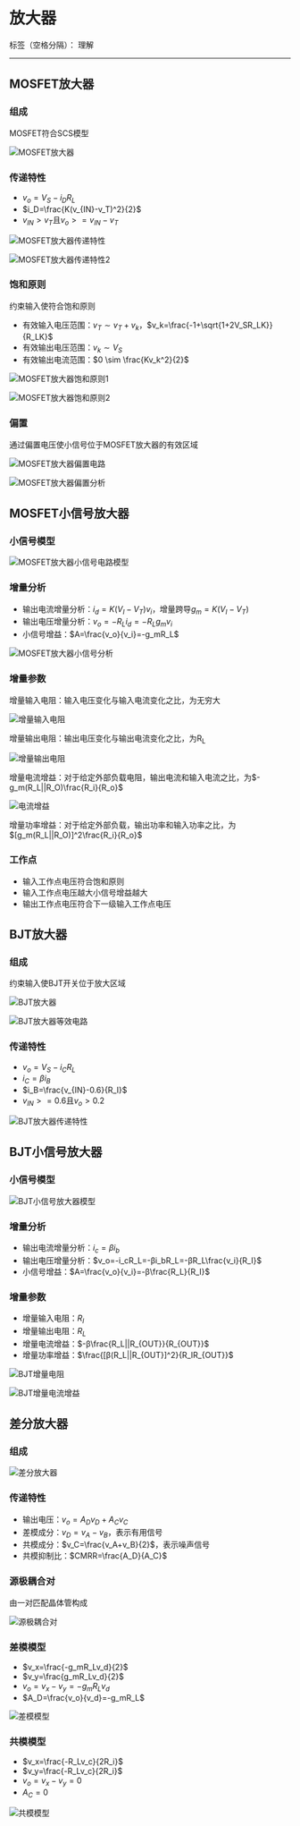 # 放大器

标签（空格分隔）： 理解

---

## MOSFET放大器

### 组成

MOSFET符合SCS模型

![MOSFET放大器](https://raw.githubusercontent.com/wchaochao/images/master/gitbook-circuit/MOSFET-amplifier.png)

### 传递特性

* $v_o=V_S-i_DR_L$
* $i_D=\frac{K(v_{IN}-v_T)^2}{2}$
* $v_{IN}>v_T$且$v_o>=v_{IN}-v_T$

![MOSFET放大器传递特性](https://raw.githubusercontent.com/wchaochao/images/master/gitbook-circuit/MOSFET-amplifier-analysis.png)

![MOSFET放大器传递特性2](https://raw.githubusercontent.com/wchaochao/images/master/gitbook-circuit/MOSFET-amplifier-analysis-2.png)

### 饱和原则

约束输入使符合饱和原则

* 有效输入电压范围：$v_T \sim v_T+v_k$，$v_k=\frac{-1+\sqrt{1+2V_SR_LK}}{R_LK}$
* 有效输出电压范围：$v_k \sim V_S$
* 有效输出电流范围：$0 \sim \frac{Kv_k^2}{2}$

![MOSFET放大器饱和原则1](https://raw.githubusercontent.com/wchaochao/images/master/gitbook-circuit/MOSFET-amplifier-constraint-1.png)

![MOSFET放大器饱和原则2](https://raw.githubusercontent.com/wchaochao/images/master/gitbook-circuit/MOSFET-amplifier-constraint-2.png)

### 偏置

通过偏置电压使小信号位于MOSFET放大器的有效区域

![MOSFET放大器偏置电路](https://raw.githubusercontent.com/wchaochao/images/master/gitbook-circuit/MOSFET-amplifier-bias-1.png)

![MOSFET放大器偏置分析](https://raw.githubusercontent.com/wchaochao/images/master/gitbook-circuit/MOSFET-amplifier-bias-2.png)

## MOSFET小信号放大器

### 小信号模型

![MOSFET放大器小信号电路模型](https://raw.githubusercontent.com/wchaochao/images/master/gitbook-circuit/MOSFET-amplifier-small-singal-model.png)

### 增量分析

* 输出电流增量分析：$i_d=K(V_I-V_T)v_i$，增量跨导$g_m=K(V_I-V_T)$
* 输出电压增量分析：$v_o=-R_Li_d=-R_Lg_mv_i$
* 小信号增益：$A=\frac{v_o}{v_i}=-g_mR_L$

![MOSFET放大器小信号分析](https://raw.githubusercontent.com/wchaochao/images/master/gitbook-circuit/MOSFET-amplifier-small-singal.png)

### 增量参数

增量输入电阻：输入电压变化与输入电流变化之比，为无穷大

![增量输入电阻](https://raw.githubusercontent.com/wchaochao/images/master/gitbook-circuit/incremental-input-resistance.png)

增量输出电阻：输出电压变化与输出电流变化之比，为R<sub>L</sub>

![增量输出电阻](https://raw.githubusercontent.com/wchaochao/images/master/gitbook-circuit/incremental-output-resistance.png)

增量电流增益：对于给定外部负载电阻，输出电流和输入电流之比，为$-g_m(R_L||R_O)\frac{R_i}{R_o}$

![电流增益](https://raw.githubusercontent.com/wchaochao/images/master/gitbook-circuit/incremental-i-gain.png)

增量功率增益：对于给定外部负载，输出功率和输入功率之比，为$[g_m(R_L||R_O)]^2\frac{R_i}{R_o}$

### 工作点

* 输入工作点电压符合饱和原则
* 输入工作点电压越大小信号增益越大
* 输出工作点电压符合下一级输入工作点电压

## BJT放大器

### 组成

约束输入使BJT开关位于放大区域

![BJT放大器](https://raw.githubusercontent.com/wchaochao/images/master/gitbook-circuit/BJT-amplifier.png)

![BJT放大器等效电路](https://raw.githubusercontent.com/wchaochao/images/master/gitbook-circuit/BJT-amplifier-circuit.png)

### 传递特性

* $v_o=V_S-i_CR_L$
* $i_C=βi_B$
* $i_B=\frac{v_{IN}-0.6}{R_I}$
* $v_{IN}>=0.6$且$v_o>0.2$

![BJT放大器传递特性](https://raw.githubusercontent.com/wchaochao/images/master/gitbook-circuit/BJT-amplifier-analysis.png)

## BJT小信号放大器

### 小信号模型

![BJT小信号放大器模型](https://raw.githubusercontent.com/wchaochao/images/master/gitbook-circuit/BJT-amplifier-small-singal-model.png)

### 增量分析

* 输出电流增量分析：$i_c=βi_b$
* 输出电压增量分析：$v_o=-i_cR_L=-βi_bR_L=-βR_L\frac{v_i}{R_I}$
* 小信号增益：$A=\frac{v_o}{v_i}=-β\frac{R_L}{R_I}$

### 增量参数

* 增量输入电阻：${R_I}$
* 增量输出电阻：${R_L}$
* 增量电流增益：$-β\frac{R_L||R_{OUT}}{R_{OUT}}$
* 增量功率增益：$\frac{[β(R_L||R_{OUT}]^2}{R_IR_{OUT}}$

![BJT增量电阻](https://raw.githubusercontent.com/wchaochao/images/master/gitbook-circuit/BJT-incremental-resistance.png)

![BJT增量电流增益](https://raw.githubusercontent.com/wchaochao/images/master/gitbook-circuit/BJT-incremental-i-gain.png)

## 差分放大器

### 组成

![差分放大器](https://raw.githubusercontent.com/wchaochao/images/master/gitbook-circuit/differential-amplifier.png)

### 传递特性

* 输出电压：$v_o=A_Dv_D+A_Cv_C$
* 差模成分：$v_D=v_A-v_B$，表示有用信号
* 共模成分：$v_C=\frac{v_A+v_B}{2}$，表示噪声信号
* 共模抑制比：$CMRR=\frac{A_D}{A_C}$

### 源极耦合对

由一对匹配晶体管构成

![源极耦合对](https://raw.githubusercontent.com/wchaochao/images/master/gitbook-circuit/source-coupled-pair.png)

### 差模模型

* $v_x=\frac{-g_mR_Lv_d}{2}$
* $v_y=\frac{g_mR_Lv_d}{2}$
* $v_o=v_x-v_y=-g_mR_Lv_d$
* $A_D=\frac{v_o}{v_d}=-g_mR_L$

![差模模型](https://raw.githubusercontent.com/wchaochao/images/master/gitbook-circuit/differential-model.png)

### 共模模型

* $v_x=\frac{-R_Lv_c}{2R_i}$
* $v_y=\frac{-R_Lv_c}{2R_i}$
* $v_o=v_x-v_y=0$
* $A_C=0$

![共模模型](https://raw.githubusercontent.com/wchaochao/images/master/gitbook-circuit/common-model.png)

